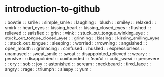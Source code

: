 # introduction-to-github

:
bowtie
:
:
smile
:
:
simple_smile
:
:
laughing
:
:
blush
:
:
smiley
:
:
relaxed
:
:
smirk
:
:
heart_eyes
:
:
kissing_heart
:
:
kissing_closed_eyes
:
:
flushed
:
:
relieved
:
:
satisfied
:
:
grin
:
:
wink
:
:
stuck_out_tongue_winking_eye
:
:
stuck_out_tongue_closed_eyes
:
:
grinning
:
:
kissing
:
:
kissing_smiling_eyes
:
:
stuck_out_tongue
:
:
sleeping
:
:
worried
:
:
frowning
:
:
anguished
:
:
open_mouth
:
:
grimacing
:
:
confused
:
:
hushed
:
:
expressionless
:
:
unamused
:
:
sweat_smile
:
:
sweat
:
:
disappointed_relieved
:
:
weary
:
:
pensive
:
:
disappointed
:
:
confounded
:
:
fearful
:
:
cold_sweat
:
:
persevere
:
:
cry
:
:
sob
:
:
joy
:
:
astonished
:
:
scream
:
:
neckbeard
:
:
tired_face
:
:
angry
:
:
rage
:
:
triumph
:
:
sleepy
:
:
yum
:
